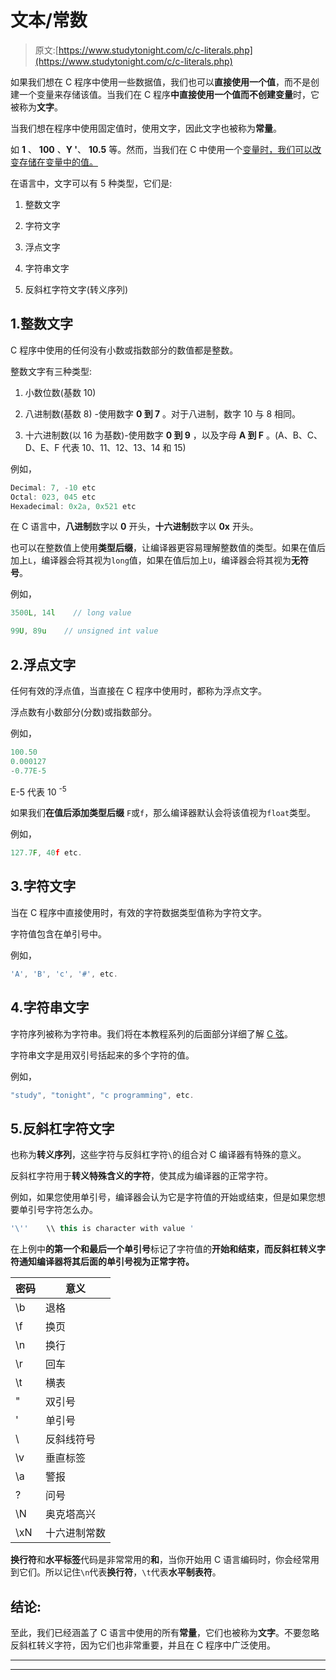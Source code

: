 # 文本/常数

> 原文:[https://www.studytonight.com/c/c-literals.php](https://www.studytonight.com/c/c-literals.php)

如果我们想在 C 程序中使用一些数据值，我们也可以**直接使用一个值**，而不是创建一个变量来存储该值。当我们在 C 程序**中直接使用一个值而不创建变量**时，它被称为**文字**。

当我们想在程序中使用固定值时，使用文字，因此文字也被称为**常量**。

如 **1** 、 **100** 、**Y '**、 **10.5** 等。然而，当我们在 C 中使用一个[变量时，我们可以改变存储在变量中的值。](https://www.studytonight.com/c/variables-in-c.php)

在语言中，文字可以有 5 种类型，它们是:

1.  整数文字

2.  字符文字

3.  浮点文字

4.  字符串文字

5.  反斜杠字符文字(转义序列)

## 1.整数文字

C 程序中使用的任何没有小数或指数部分的数值都是整数。

整数文字有三种类型:

1.  小数位数(基数 10)

2.  八进制数(基数 8) -使用数字 **0 到 7** 。对于八进制，数字 10 与 8 相同。

3.  十六进制数(以 16 为基数)-使用数字 **0 到 9** ，以及字母 **A 到 F** 。(A、B、C、D、E、F 代表 10、11、12、13、14 和 15)

例如，

```cpp
Decimal: 7, -10 etc
Octal: 023, 045 etc
Hexadecimal: 0x2a, 0x521 etc
```

在 C 语言中，**八进制**数字以 **0** 开头，**十六进制**数字以 **0x** 开头。

也可以在整数值上使用**类型后缀**，让编译器更容易理解整数值的类型。如果在值后加上`L`，编译器会将其视为`long`值，如果在值后加上`U`，编译器会将其视为**无符号**。

例如，

```cpp
3500L, 14l    // long value

99U, 89u    // unsigned int value
```

## 2.浮点文字

任何有效的浮点值，当直接在 C 程序中使用时，都称为浮点文字。

浮点数有小数部分(分数)或指数部分。

例如，

```cpp
100.50
0.000127
-0.77E-5
```

E-5 代表 10 <sup>-5</sup>

如果我们**在值后添加类型后缀** `F`或`f`，那么编译器默认会将该值视为`float`类型。

例如，

```cpp
127.7F, 40f etc.
```

## 3.字符文字

当在 C 程序中直接使用时，有效的字符数据类型值称为字符文字。

字符值包含在单引号中。

例如，

```cpp
'A', 'B', 'c', '#', etc.
```

## 4.字符串文字

字符序列被称为字符串。我们将在本教程系列的后面部分详细了解 [C 弦](https://www.studytonight.com/c/string-and-character-array.php)。

字符串文字是用双引号括起来的多个字符的值。

例如，

```cpp
"study", "tonight", "c programming", etc.
```

## 5.反斜杠字符文字

也称为**转义序列**，这些字符与反斜杠字符`\`的组合对 C 编译器有特殊的意义。

反斜杠字符用于**转义特殊含义的字符**，使其成为编译器的正常字符。

例如，如果您使用单引号，编译器会认为它是字符值的开始或结束，但是如果您想要单引号字符怎么办。

```cpp
'\''    \\ this is character with value '
```

在上例中**的第一个和最后一个单引号**标记了字符值的**开始和结束，而反斜杠转义字符通知编译器将其后面的单引号视为正常字符。**

| 密码 | 意义 |
| --- | --- |
| \b | 退格 |
| \f | 换页 |
| \n | 换行 |
| \r | 回车 |
| \t | 横表 |
| \" | 双引号 |
| \' | 单引号 |
| \\ | 反斜线符号 |
| \v | 垂直标签 |
| \a | 警报 |
| \? | 问号 |
| \N | 奥克塔高兴 |
| \xN | 十六进制常数 |

**换行符**和**水平标签**代码是非常常用的**和**，当你开始用 C 语言编码时，你会经常用到它们。所以记住`\n`代表**换行符**，`\t`代表**水平制表符**。

## 结论:

至此，我们已经涵盖了 C 语言中使用的所有**常量**，它们也被称为**文字**。不要忽略反斜杠转义字符，因为它们也非常重要，并且在 C 程序中广泛使用。

* * *

* * *